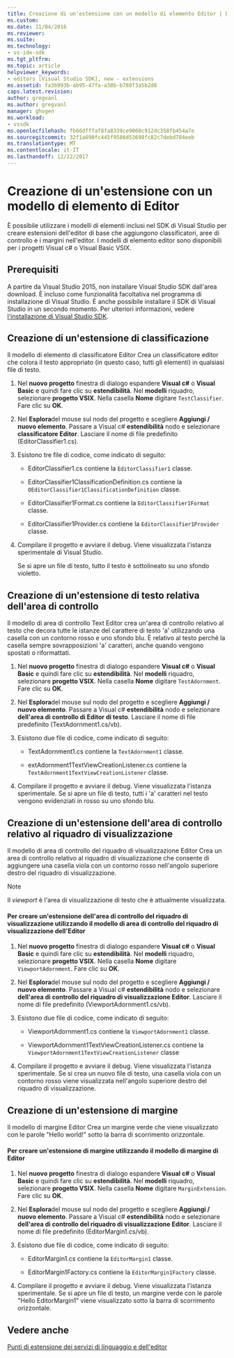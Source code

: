 ```yaml
---
title: Creazione di un'estensione con un modello di elemento Editor | Documenti Microsoft
ms.custom: 
ms.date: 11/04/2016
ms.reviewer: 
ms.suite: 
ms.technology:
- vs-ide-sdk
ms.tgt_pltfrm: 
ms.topic: article
helpviewer_keywords:
- editors [Visual Studio SDK], new - extensions
ms.assetid: fa3b993b-ab95-47fa-a38b-b788f3a5b2d8
caps.latest.revision: 
author: gregvanl
ms.author: gregvanl
manager: ghogen
ms.workload:
- vssdk
ms.openlocfilehash: fb66dfffaf8fa8339ce9060c912dc358fb454a7e
ms.sourcegitcommit: 32f1a690fc445f9586d53698fc82c7debd784eeb
ms.translationtype: MT
ms.contentlocale: it-IT
ms.lasthandoff: 12/22/2017
---
```

# <a name="creating-an-extension-with-an-editor-item-template"></a>Creazione di un'estensione con un modello di elemento di Editor
È possibile utilizzare i modelli di elementi inclusi nel SDK di Visual Studio per creare estensioni dell'editor di base che aggiungono classificatori, aree di controllo e i margini nell'editor. I modelli di elemento editor sono disponibili per i progetti Visual c# o Visual Basic VSIX.  
  
## <a name="prerequisites"></a>Prerequisiti  
 A partire da Visual Studio 2015, non installare Visual Studio SDK dall'area download. È incluso come funzionalità facoltativa nel programma di installazione di Visual Studio. È anche possibile installare il SDK di Visual Studio in un secondo momento. Per ulteriori informazioni, vedere [l'installazione di Visual Studio SDK](../extensibility/installing-the-visual-studio-sdk.md).  
  
## <a name="creating-a-classifier-extension"></a>Creazione di un'estensione di classificazione  
 Il modello di elemento di classificatore Editor Crea un classificatore editor che colora il testo appropriato (in questo caso, tutti gli elementi) in qualsiasi file di testo.  
  
1.  Nel **nuovo progetto** finestra di dialogo espandere **Visual c#** o **Visual Basic** e quindi fare clic su **estendibilità**. Nel **modelli** riquadro, selezionare **progetto VSIX**. Nella casella **Nome** digitare `TestClassifier`. Fare clic su **OK**.  
  
2.  Nel **Esplora**del mouse sul nodo del progetto e scegliere **Aggiungi / nuovo elemento**. Passare a Visual c# **estendibilità** nodo e selezionare **classificatore Editor**. Lasciare il nome di file predefinito (EditorClassifier1.cs).  
  
3.  Esistono tre file di codice, come indicato di seguito:  
  
    -   EditorClassifier1.cs contiene la `EditorClassifier1` classe.  
  
    -   EditorClassifier1ClassificationDefinition.cs contiene la `OEditorClassifier1ClassificationDefinition` classe.  
  
    -   EditorClassifier1Format.cs contiene la `EditorClassifier1Format` classe.  
  
    -   EditorClassifier1Provider.cs contiene la `EditorClassifier1Provider` classe.  
  
4.  Compilare il progetto e avviare il debug. Viene visualizzata l'istanza sperimentale di Visual Studio.  
  
     Se si apre un file di testo, tutto il testo è sottolineato su uno sfondo violetto.  
  
## <a name="creating-a-text-relative-adornment-extension"></a>Creazione di un'estensione di testo relativa dell'area di controllo  
 Il modello di area di controllo Text Editor crea un'area di controllo relativo al testo che decora tutte le istanze del carattere di testo 'a' utilizzando una casella con un contorno rosso e uno sfondo blu. È relativo al testo perché la casella sempre sovrapposizioni 'a' caratteri, anche quando vengono spostati o riformattati.  
  
1.  Nel **nuovo progetto** finestra di dialogo espandere **Visual c#** o **Visual Basic** e quindi fare clic su **estendibilità**. Nel **modelli** riquadro, selezionare **progetto VSIX**. Nella casella **Nome** digitare `TestAdornment`. Fare clic su **OK**.  
  
2.  Nel **Esplora**del mouse sul nodo del progetto e scegliere **Aggiungi / nuovo elemento**. Passare a Visual c# **estendibilità** nodo e selezionare **dell'area di controllo di Editor di testo**. Lasciare il nome di file predefinito (TextAdornment1.cs/vb).  
  
3.  Esistono due file di codice, come indicato di seguito:  
  
    -   TextAdornment1.cs contiene la `TextAdornment1` classe.  
  
    -   extAdornment1TextViewCreationListener.cs contiene la `TextAdornment1TextViewCreationListener` classe.  
  
4.  Compilare il progetto e avviare il debug. Viene visualizzata l'istanza sperimentale. Se si apre un file di testo, tutti i 'a' caratteri nel testo vengono evidenziati in rosso su uno sfondo blu.  
  
## <a name="creating-a-viewport-relative-adornment-extension"></a>Creazione di un'estensione dell'area di controllo relativo al riquadro di visualizzazione  
 Il modello di area di controllo del riquadro di visualizzazione Editor Crea un area di controllo relativo al riquadro di visualizzazione che consente di aggiungere una casella viola con un contorno rosso nell'angolo superiore destro del riquadro di visualizzazione.  
  
> [!NOTE]
>  Il *viewport* è l'area di visualizzazione di testo che è attualmente visualizzata.  
  
#### <a name="to-create-a-viewport-adornment-extension-by-using-the-editor-viewport-adornment-template"></a>Per creare un'estensione dell'area di controllo del riquadro di visualizzazione utilizzando il modello di area di controllo del riquadro di visualizzazione dell'Editor  
  
1.  Nel **nuovo progetto** finestra di dialogo espandere **Visual c#** o **Visual Basic** e quindi fare clic su **estendibilità**. Nel **modelli** riquadro, selezionare **progetto VSIX**. Nella casella **Nome** digitare `ViewportAdornment`. Fare clic su **OK**.  
  
2.  Nel **Esplora**del mouse sul nodo del progetto e scegliere **Aggiungi / nuovo elemento**. Passare a Visual c# **estendibilità** nodo e selezionare **dell'area di controllo del riquadro di visualizzazione Editor**. Lasciare il nome di file predefinito (ViewportAdornment1.cs/vb).  
  
3.  Esistono due file di codice, come indicato di seguito:  
  
    -   ViewportAdornment1.cs contiene la `ViewportAdornment1` classe.  
  
    -   ViewportAdornment1TextViewCreationListener.cs contiene la `ViewportAdornment1TextViewCreationListener` classe  
  
4.  Compilare il progetto e avviare il debug. Viene visualizzata l'istanza sperimentale. Se si crea un nuovo file di testo, una casella viola con un contorno rosso viene visualizzata nell'angolo superiore destro del riquadro di visualizzazione.  
  
## <a name="creating-a-margin-extension"></a>Creazione di un'estensione di margine  
 Il modello di margine Editor Crea un margine verde che viene visualizzato con le parole "Hello world!" sotto la barra di scorrimento orizzontale.  
  
#### <a name="to-create-a-margin-extension-by-using-the-editor-margin-template"></a>Per creare un'estensione di margine utilizzando il modello di margine di Editor  
  
1.  Nel **nuovo progetto** finestra di dialogo espandere **Visual c#** o **Visual Basic** e quindi fare clic su **estendibilità**. Nel **modelli** riquadro, selezionare **progetto VSIX**. Nella casella **Nome** digitare `MarginExtension`. Fare clic su **OK**.  
  
2.  Nel **Esplora**del mouse sul nodo del progetto e scegliere **Aggiungi / nuovo elemento**. Passare a Visual c# **estendibilità** nodo e selezionare **dell'area di controllo del riquadro di visualizzazione Editor**. Lasciare il nome di file predefinito (EditorMargin1.cs/vb).  
  
3.  Esistono due file di codice, come indicato di seguito:  
  
    -   EditorMargin1.cs contiene la `EditorMargin1` classe.  
  
    -   EditorMargin1Factory.cs contiene la `EditorMargin1Factory` classe.  
  
4.  Compilare il progetto e avviare il debug. Viene visualizzata l'istanza sperimentale. Se si apre un file di testo, un margine verde con le parole "Hello EditorMargin1" viene visualizzato sotto la barra di scorrimento orizzontale.  
  
## <a name="see-also"></a>Vedere anche  
 [Punti di estensione dei servizi di linguaggio e dell'editor](../extensibility/language-service-and-editor-extension-points.md)